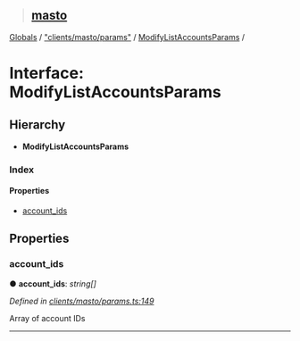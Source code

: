 > ## [masto](../README.md)

[Globals](../globals.md) / ["clients/masto/params"](../modules/_clients_masto_params_.md) / [ModifyListAccountsParams](_clients_masto_params_.modifylistaccountsparams.md) /

# Interface: ModifyListAccountsParams

## Hierarchy

* **ModifyListAccountsParams**

### Index

#### Properties

* [account_ids](_clients_masto_params_.modifylistaccountsparams.md#account_ids)

## Properties

###  account_ids

● **account_ids**: *string[]*

*Defined in [clients/masto/params.ts:149](https://github.com/neet/masto.js/blob/80b1796/src/clients/masto/params.ts#L149)*

Array of account IDs

___